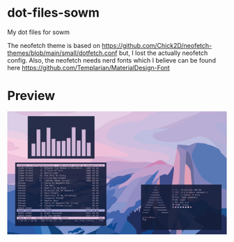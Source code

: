 # dot-files-sowm

My dot files for sowm

The neofetch theme is based on https://github.com/Chick2D/neofetch-themes/blob/main/small/dotfetch.conf but, I lost the actually neofetch config. Also, the neofetch needs nerd fonts which I believe can be found here https://github.com/Templarian/MaterialDesign-Font

# Preview
![Model](https://raw.githubusercontent.com/zawesomekid/dot-files-sowm/main/ArcoLinux_2022-12-10_03-36-43.png)
